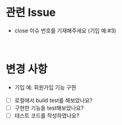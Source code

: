 <!-- PR을 먼저 제출하고 내용을 작성하면 CI 기다리는 시간을 줄일 수 있어요! -->

# 관련 Issue

<!-- 해당 Pull Request와 관련된 Issue를 적습니다. -->

* close 이슈 번호를 기재해주세요 (기입 예:#3)

<br>

# 변경 사항

<!-- 이 Pull Request에서 어떤 점이 변경되었는지 간단하게 설명해주세요.
화면을 첨부한 설명이 필요한 경우 스크린샷을 첨부해 주세요 -->

* 기입 예: 회원가입 기능 구현

- [ ] 로컬에서 build test를 해보았나요?
- [ ] 구현한 기능을 test해보았나요?
- [ ] 테스트 코드를 작성하였나요?
